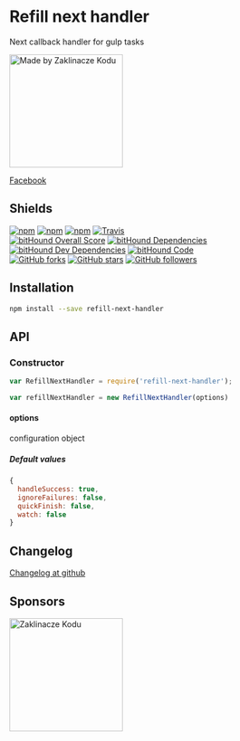 Refill next handler
===================

Next callback handler for gulp tasks

[<img alt="Made by Zaklinacze Kodu" src="http://zaklinaczekodu.com/_assets/madeBy.svg" width="200">](http://zaklinaczekodu.com)

[Facebook](https://www.facebook.com/zaklinaczekodu)

Shields
-------

[![npm](https://img.shields.io/npm/v/refill-next-handler.svg?style=flat-square)](https://www.npmjs.com/package/refill-next-handler)
[![npm](https://img.shields.io/npm/l/refill-next-handler.svg?style=flat-square)](https://www.npmjs.com/package/refill-next-handler)
[![npm](https://img.shields.io/npm/dm/refill-next-handler.svg?style=flat-square)](https://www.npmjs.com/package/refill-next-handler)
[![Travis](https://img.shields.io/travis/refilljs/refill-next-handler/master.svg?style=flat-square)](https://travis-ci.org/refilljs/refill-next-handler)<br>
[![bitHound Overall Score](https://www.bithound.io/github/refilljs/refill-next-handler/badges/score.svg)](https://www.bithound.io/github/refilljs/refill-next-handler)
[![bitHound Dependencies](https://www.bithound.io/github/refilljs/refill-next-handler/badges/dependencies.svg)](https://www.bithound.io/github/refilljs/refill-next-handler/master/dependencies/npm)
[![bitHound Dev Dependencies](https://www.bithound.io/github/refilljs/refill-next-handler/badges/devDependencies.svg)](https://www.bithound.io/github/refilljs/refill-next-handler/master/dependencies/npm)
[![bitHound Code](https://www.bithound.io/github/refilljs/refill-next-handler/badges/code.svg)](https://www.bithound.io/github/refilljs/refill-next-handler)<br>
[![GitHub forks](https://img.shields.io/github/forks/refilljs/refill-next-handler.svg?style=flat-square)](https://github.com/refilljs/refill-next-handler)
[![GitHub stars](https://img.shields.io/github/stars/refilljs/refill-next-handler.svg?style=flat-square)](https://github.com/refilljs/refill-next-handler)
[![GitHub followers](https://img.shields.io/github/followers/refilljs.svg?style=flat-square)](https://github.com/refilljs/refill-next-handler)

Installation
------------

```bash
npm install --save refill-next-handler
```

API
---

### Constructor

```JavaScript
var RefillNextHandler = require('refill-next-handler');

var refillNextHandler = new RefillNextHandler(options)
```

#### options

configuration object

##### Default values

```JavaScript
{
  handleSuccess: true,
  ignoreFailures: false,
  quickFinish: false,
  watch: false
}
```

Changelog
---------

[Changelog at github](https://github.com/refilljs/refill-next-handler/releases)

Sponsors
--------

[<img alt="Zaklinacze Kodu" src="http://zaklinaczekodu.com/_assets/logo.svg" width="200">](http://zaklinaczekodu.com)
